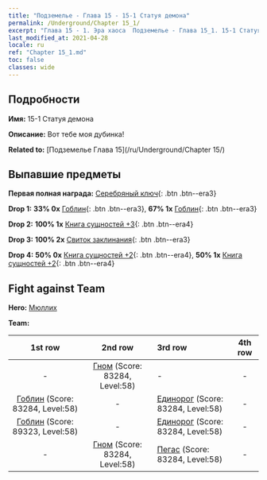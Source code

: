 ```yaml
---
title: "Подземелье - Глава 15 - 15-1 Статуя демона"
permalink: /Underground/Chapter 15_1/
excerpt: "Глава 15 - 1. Эра хаоса  Подземелье - Глава 15_1. 15-1 Статуя демона"
last_modified_at: 2021-04-28
locale: ru
ref: "Chapter 15_1.md"
toc: false
classes: wide
---
```


## Подробности

 **Имя:** 15-1 Статуя демона

 **Описание:** Вот тебе моя дубинка!

 **Related to:** [Подземелье Глава 15](/ru/Underground/Chapter 15/)

## Выпавшие предметы

 **Первая полная награда:** [Серебряный ключ](/ItemsRU/con_693/){: .btn .btn--era3}

 **Drop 1:** **33% 0x** [Гоблин](/ItemsRU/unt_217/){: .btn .btn--era3}, **67% 1x** [Гоблин](/ItemsRU/unt_217/){: .btn .btn--era3}

 **Drop 2:** **100% 1x** [Книга сущностей +3](/ItemsRU/mat_60/){: .btn .btn--era4}

 **Drop 3:** **100% 2x** [Свиток заклинания](/ItemsRU/con_694/){: .btn .btn--era3}

 **Drop 4:** **50% 0x** [Книга сущностей +2](/ItemsRU/mat_53/){: .btn .btn--era4}, **50% 1x** [Книга сущностей +2](/ItemsRU/mat_53/){: .btn .btn--era4}


## Fight against Team
 **Hero:** [Мюллих](/ru/heroes/Mullich/)

 **Team:**


  | 1st row | 2nd row | 3rd row | 4th row |
  |:----:|:----:|:----|:----:|
  | - | [Гном](/ru/units/Dwarf/) (Score: 83284, Level:58)  | - | - |
  | [Гоблин](/ru/units/Goblin/) (Score: 83284, Level:58)  | - | [Единорог](/ru/units/Unicorn/) (Score: 83284, Level:58)  | - |
  | [Гоблин](/ru/units/Goblin/) (Score: 89323, Level:58)  | - | [Единорог](/ru/units/Unicorn/) (Score: 83284, Level:58)  | - |
  | - | [Гном](/ru/units/Dwarf/) (Score: 83284, Level:58)  | [Пегас](/ru/units/Pegasus/) (Score: 83284, Level:58)  | - |


